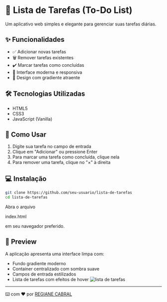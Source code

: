 # 📝 Lista de Tarefas (To-Do List)

Um aplicativo web simples e elegante para gerenciar suas tarefas diárias.

## ✨ Funcionalidades

- ✅ Adicionar novas tarefas
- 🗑️ Remover tarefas existentes
- ✔️ Marcar tarefas como concluídas
- 🎨 Interface moderna e responsiva
- 🌈 Design com gradiente atraente

## 🛠️ Tecnologias Utilizadas

- HTML5
- CSS3
- JavaScript (Vanilla)

## 🎯 Como Usar

1. Digite sua tarefa no campo de entrada
2. Clique em "Adicionar" ou pressione Enter
3. Para marcar uma tarefa como concluída, clique nela
4. Para remover uma tarefa, clique no "×" à direita

## 💻 Instalação

```bash
git clone https://github.com/seu-usuario/lista-de-tarefas
cd lista-de-tarefas
```

Abra o arquivo 

index.html

 em seu navegador preferido.

## 🎨 Preview

A aplicação apresenta uma interface limpa com:
- Fundo gradiente moderno
- Container centralizado com sombra suave
- Campos de entrada estilizados
- Lista de tarefas com efeitos de hover
  ![lista de tarefas](https://github.com/user-attachments/assets/a3d8f0a1-3734-4b69-bb14-75d0d53d5909)

---
⌨️ com ❤️ por [REGIANE CABRAL](https://github.com/giannycabral)
